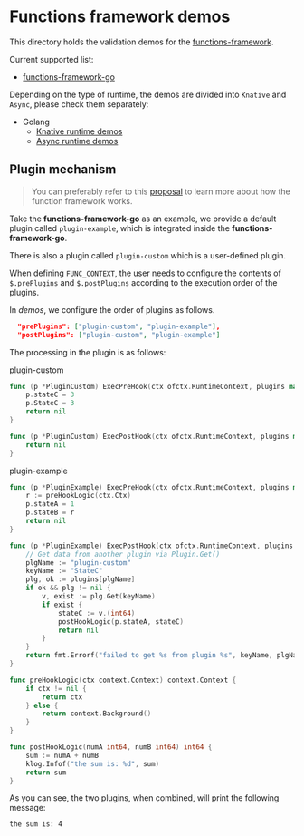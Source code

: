 # Functions framework demos

This directory holds the validation demos for the [functions-framework](https://github.com/OpenFunction/functions-framework).

Current supported list:

- [functions-framework-go](https://github.com/OpenFunction/functions-framework-go)

Depending on the type of runtime, the demos are divided into `Knative` and `Async`, please check them separately:

* Golang
  * [Knative runtime demos](golang/Knative)
  * [Async runtime demos](golang/Async)

## Plugin mechanism

> You can preferably refer to this [proposal](https://github.com/OpenFunction/OpenFunction/blob/main/docs/proposals/202112_functions_framework_refactoring.md) to learn more about how the function framework works.

Take the **functions-framework-go** as an example, we provide a default plugin called `plugin-example`, which is integrated inside the **functions-framework-go**.

There is also a plugin called `plugin-custom` which is a user-defined plugin.

When defining `FUNC_CONTEXT`, the user needs to configure the contents of `$.prePlugins` and `$.postPlugins` according to the execution order of the plugins.

In *demos*, we configure the order of plugins as follows.

```json
  "prePlugins": ["plugin-custom", "plugin-example"],
  "postPlugins": ["plugin-custom", "plugin-example"]
```

The processing in the plugin is as follows:

plugin-custom

```go
func (p *PluginCustom) ExecPreHook(ctx ofctx.RuntimeContext, plugins map[string]plugin.Plugin) error {
	p.stateC = 3
	p.StateC = 3
	return nil
}

func (p *PluginCustom) ExecPostHook(ctx ofctx.RuntimeContext, plugins map[string]plugin.Plugin) error {
	return nil
}
```

plugin-example

```go
func (p *PluginExample) ExecPreHook(ctx ofctx.RuntimeContext, plugins map[string]plugin.Plugin) error {
	r := preHookLogic(ctx.Ctx)
	p.stateA = 1
	p.stateB = r
	return nil
}

func (p *PluginExample) ExecPostHook(ctx ofctx.RuntimeContext, plugins map[string]plugin.Plugin) error {
	// Get data from another plugin via Plugin.Get()
	plgName := "plugin-custom"
	keyName := "StateC"
	plg, ok := plugins[plgName]
	if ok && plg != nil {
		v, exist := plg.Get(keyName)
		if exist {
			stateC := v.(int64)
			postHookLogic(p.stateA, stateC)
			return nil
		}
	}
	return fmt.Errorf("failed to get %s from plugin %s", keyName, plgName)
}

func preHookLogic(ctx context.Context) context.Context {
	if ctx != nil {
		return ctx
	} else {
		return context.Background()
	}
}

func postHookLogic(numA int64, numB int64) int64 {
	sum := numA + numB
	klog.Infof("the sum is: %d", sum)
	return sum
}
```

As you can see, the two plugins, when combined, will print the following message:

```shell
the sum is: 4
```

